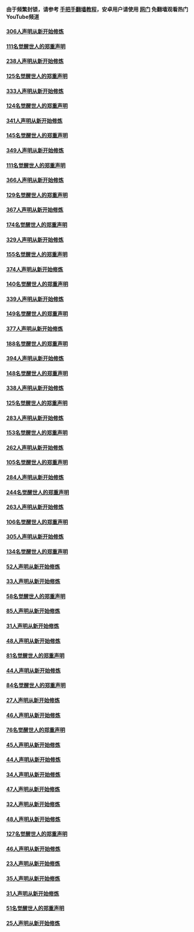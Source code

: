 #### 由于频繁封锁，请参考 [手把手翻墙教程](https://github.com/gfw-breaker/guides/wiki/)，安卓用户请使用 [网门](https://github.com/gfw-breaker/nogfw/blob/master/dl.md?t=07150401) 免翻墙观看热门YouTube频道 

#### [306人声明从新开始修炼](../pages/91/428076.md?t=07150401) 

#### [111名觉醒世人的郑重声明](../pages/91/428075.md?t=07150401) 

#### [238人声明从新开始修炼](../pages/91/427767.md?t=07150401) 

#### [125名觉醒世人的郑重声明](../pages/91/427766.md?t=07150401) 

#### [333人声明从新开始修炼](../pages/91/427525.md?t=07150401) 

#### [124名觉醒世人的郑重声明](../pages/91/427524.md?t=07150401) 

#### [341人声明从新开始修炼](../pages/91/427255.md?t=07150401) 

#### [145名觉醒世人的郑重声明](../pages/91/427254.md?t=07150401) 

#### [349人声明从新开始修炼](../pages/91/426969.md?t=07150401) 

#### [111名觉醒世人的郑重声明](../pages/91/426968.md?t=07150401) 

#### [366人声明从新开始修炼](../pages/91/426737.md?t=07150401) 

#### [129名觉醒世人的郑重声明](../pages/91/426736.md?t=07150401) 

#### [367人声明从新开始修炼](../pages/91/426421.md?t=07150401) 

#### [174名觉醒世人的郑重声明](../pages/91/426420.md?t=07150401) 

#### [329人声明从新开始修炼](../pages/91/426139.md?t=07150401) 

#### [155名觉醒世人的郑重声明](../pages/91/426138.md?t=07150401) 

#### [374人声明从新开始修炼](../pages/91/425811.md?t=07150401) 

#### [140名觉醒世人的郑重声明](../pages/91/425810.md?t=07150401) 

#### [339人声明从新开始修炼](../pages/91/425690.md?t=07150401) 

#### [149名觉醒世人的郑重声明](../pages/91/425689.md?t=07150401) 

#### [377人声明从新开始修炼](../pages/91/424867.md?t=07150401) 

#### [188名觉醒世人的郑重声明](../pages/91/424866.md?t=07150401) 

#### [394人声明从新开始修炼](../pages/91/423914.md?t=07150401) 

#### [148名觉醒世人的郑重声明](../pages/91/423913.md?t=07150401) 

#### [338人声明从新开始修炼](../pages/91/423540.md?t=07150401) 

#### [125名觉醒世人的郑重声明](../pages/91/423539.md?t=07150401) 

#### [283人声明从新开始修炼](../pages/91/423296.md?t=07150401) 

#### [153名觉醒世人的郑重声明](../pages/91/423295.md?t=07150401) 

#### [262人声明从新开始修炼](../pages/91/423004.md?t=07150401) 

#### [105名觉醒世人的郑重声明](../pages/91/423003.md?t=07150401) 

#### [284人声明从新开始修炼](../pages/91/422707.md?t=07150401) 

#### [244名觉醒世人的郑重声明](../pages/91/422706.md?t=07150401) 

#### [263人声明从新开始修炼](../pages/91/422553.md?t=07150401) 

#### [106名觉醒世人的郑重声明](../pages/91/422552.md?t=07150401) 

#### [305人声明从新开始修炼](../pages/91/422153.md?t=07150401) 

#### [134名觉醒世人的郑重声明](../pages/91/422152.md?t=07150401) 

#### [52人声明从新开始修炼](../pages/91/421846.md?t=07150401) 

#### [33人声明从新开始修炼](../pages/91/421804.md?t=07150401) 

#### [58名觉醒世人的郑重声明](../pages/91/421845.md?t=07150401) 

#### [85人声明从新开始修炼](../pages/91/421769.md?t=07150401) 

#### [31人声明从新开始修炼](../pages/91/421763.md?t=07150401) 

#### [48人声明从新开始修炼](../pages/91/421605.md?t=07150401) 

#### [81名觉醒世人的郑重声明](../pages/91/421656.md?t=07150401) 

#### [44人声明从新开始修炼](../pages/91/421544.md?t=07150401) 

#### [84名觉醒世人的郑重声明](../pages/91/421543.md?t=07150401) 

#### [27人声明从新开始修炼](../pages/91/421465.md?t=07150401) 

#### [46人声明从新开始修炼](../pages/91/421454.md?t=07150401) 

#### [76名觉醒世人的郑重声明](../pages/91/421453.md?t=07150401) 

#### [45人声明从新开始修炼](../pages/91/421452.md?t=07150401) 

#### [44人声明从新开始修炼](../pages/91/421422.md?t=07150401) 

#### [34人声明从新开始修炼](../pages/91/421322.md?t=07150401) 

#### [47人声明从新开始修炼](../pages/91/421264.md?t=07150401) 

#### [32人声明从新开始修炼](../pages/91/421225.md?t=07150401) 

#### [48人声明从新开始修炼](../pages/91/421202.md?t=07150401) 

#### [127名觉醒世人的郑重声明](../pages/91/421224.md?t=07150401) 

#### [46人声明从新开始修炼](../pages/91/421203.md?t=07150401) 

#### [23人声明从新开始修炼](../pages/91/421138.md?t=07150401) 

#### [35人声明从新开始修炼](../pages/91/421122.md?t=07150401) 

#### [31人声明从新开始修炼](../pages/91/421081.md?t=07150401) 

#### [51名觉醒世人的郑重声明](../pages/91/421080.md?t=07150401) 

#### [25人声明从新开始修炼](../pages/91/421020.md?t=07150401) 

